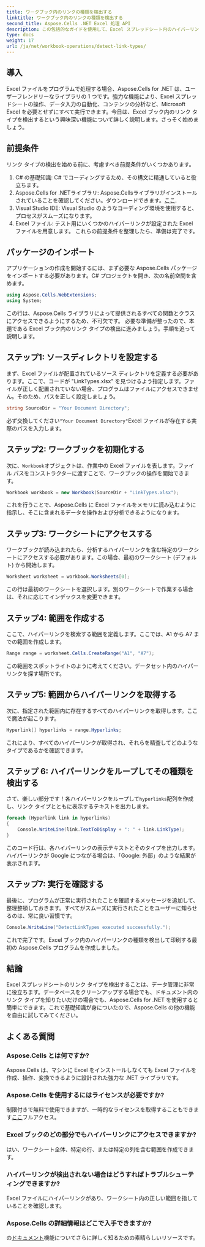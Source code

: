 ```yaml
---
title: ワークブック内のリンクの種類を検出する
linktitle: ワークブック内のリンクの種類を検出する
second_title: Aspose.Cells .NET Excel 処理 API
description: この包括的なガイドを使用して、Excel スプレッドシート内のハイパーリンクの種類を効果的に検出する方法を学習し、Aspose.Cells for .NET のパワーを解き放ちます。
type: docs
weight: 17
url: /ja/net/workbook-operations/detect-link-types/
---
```

## 導入
Excel ファイルをプログラムで処理する場合、Aspose.Cells for .NET は、ユーザーフレンドリーなライブラリの 1 つです。強力な機能により、Excel スプレッドシートの操作、データ入力の自動化、コンテンツの分析など、Microsoft Excel を必要とせずにすべて実行できます。今日は、Excel ブック内のリンク タイプを検出するという興味深い機能について詳しく説明します。さっそく始めましょう。
## 前提条件
リンク タイプの検出を始める前に、考慮すべき前提条件がいくつかあります。
1. C# の基礎知識: C# でコーディングするため、その構文に精通していると役立ちます。
2.  Aspose.Cells for .NETライブラリ: Aspose.Cellsライブラリがインストールされていることを確認してください。ダウンロードできます。[ここ](https://releases.aspose.com/cells/net/).
3. Visual Studio IDE: Visual Studio のようなコーディング環境を使用すると、プロセスがスムーズになります。
4. Excel ファイル: テスト用にいくつかのハイパーリンクが設定された Excel ファイルを用意します。
これらの前提条件を整理したら、準備は完了です。
## パッケージのインポート
アプリケーションの作成を開始するには、まず必要な Aspose.Cells パッケージをインポートする必要があります。C# プロジェクトを開き、次の名前空間を含めます。
```csharp
using Aspose.Cells.WebExtensions;
using System;
```
この行は、Aspose.Cells ライブラリによって提供されるすべての関数とクラスにアクセスできるようにするため、不可欠です。
必要な準備が整ったので、本題である Excel ブック内のリンク タイプの検出に進みましょう。手順を追って説明します。
## ステップ1: ソースディレクトリを設定する
まず、Excel ファイルが配置されているソース ディレクトリを定義する必要があります。ここで、コードが "LinkTypes.xlsx" を見つけるよう指定します。ファイルが正しく配置されていない場合、プログラムはファイルにアクセスできません。そのため、パスを正しく設定しましょう。
```csharp
string SourceDir = "Your Document Directory";
```
必ず交換してください`"Your Document Directory"`Excel ファイルが存在する実際のパスを入力します。
## ステップ2: ワークブックを初期化する
次に、`Workbook`オブジェクトは、作業中の Excel ファイルを表します。ファイル パスをコンストラクターに渡すことで、ワークブックの操作を開始できます。
```csharp
Workbook workbook = new Workbook(SourceDir + "LinkTypes.xlsx");
```
これを行うことで、Aspose.Cells に Excel ファイルをメモリに読み込むように指示し、そこに含まれるデータを操作および分析できるようになります。
## ステップ3: ワークシートにアクセスする
ワークブックが読み込まれたら、分析するハイパーリンクを含む特定のワークシートにアクセスする必要があります。この場合、最初のワークシート (デフォルト) から開始します。
```csharp
Worksheet worksheet = workbook.Worksheets[0];
```
この行は最初のワークシートを選択します。別のワークシートで作業する場合は、それに応じてインデックスを変更できます。 
## ステップ4: 範囲を作成する
ここで、ハイパーリンクを検索する範囲を定義します。ここでは、A1 から A7 までの範囲を作成します。
```csharp
Range range = worksheet.Cells.CreateRange("A1", "A7");
```
この範囲をスポットライトのように考えてください。データセット内のハイパーリンクを探す場所です。
## ステップ5: 範囲からハイパーリンクを取得する
次に、指定された範囲内に存在するすべてのハイパーリンクを取得します。ここで魔法が起こります。
```csharp
Hyperlink[] hyperlinks = range.Hyperlinks;
```
これにより、すべてのハイパーリンクが取得され、それらを精査してどのようなタイプであるかを確認できます。
## ステップ 6: ハイパーリンクをループしてその種類を検出する
さて、楽しい部分です！各ハイパーリンクをループして`hyperlinks`配列を作成し、リンク タイプとともに表示するテキストを出力します。
```csharp
foreach (Hyperlink link in hyperlinks)
{
	Console.WriteLine(link.TextToDisplay + ": " + link.LinkType);
}
```
このコード行は、各ハイパーリンクの表示テキストとそのタイプを出力します。ハイパーリンクが Google につながる場合は、「Google: 外部」のような結果が表示されます。
## ステップ7: 実行を確認する
最後に、プログラムが正常に実行されたことを確認するメッセージを追加して、整理整頓しておきます。すべてがスムーズに実行されたことをユーザーに知らせるのは、常に良い習慣です。
```csharp
Console.WriteLine("DetectLinkTypes executed successfully.");
```
これで完了です。Excel ブック内のハイパーリンクの種類を検出して印刷する最初の Aspose.Cells プログラムを作成しました。
## 結論
Excel スプレッドシートのリンク タイプを検出することは、データ管理に非常に役立ちます。データベースをクリーンアップする場合でも、ドキュメント内のリンク タイプを知りたいだけの場合でも、Aspose.Cells for .NET を使用すると簡単にできます。これで基礎知識が身についたので、Aspose.Cells の他の機能を自由に試してみてください。
## よくある質問
### Aspose.Cells とは何ですか?
Aspose.Cells は、マシンに Excel をインストールしなくても Excel ファイルを作成、操作、変換できるように設計された強力な .NET ライブラリです。
### Aspose.Cells を使用するにはライセンスが必要ですか?
制限付きで無料で使用できますが、一時的なライセンスを取得することもできます[ここ](https://purchase.aspose.com/temporary-license/)フルアクセス。
### Excel ブックのどの部分でもハイパーリンクにアクセスできますか?
はい、ワークシート全体、特定の行、または特定の列を含む範囲を作成できます。
### ハイパーリンクが検出されない場合はどうすればトラブルシューティングできますか?
Excel ファイルにハイパーリンクがあり、ワークシート内の正しい範囲を指していることを確認します。
### Aspose.Cells の詳細情報はどこで入手できますか?
の[ドキュメント](https://reference.aspose.com/cells/net/)機能についてさらに詳しく知るための素晴らしいリソースです。